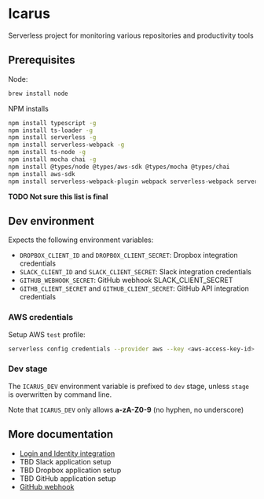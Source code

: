 # Icarus

Serverless project for monitoring various repositories and productivity tools

## Prerequisites

Node:

```bash
brew install node
```

NPM installs

```bash
npm install typescript -g
npm install ts-loader -g
npm install serverless -g
npm install serverless-webpack -g
npm install ts-node -g
npm install mocha chai -g
npm install @types/node @types/aws-sdk @types/mocha @types/chai
npm install aws-sdk
npm install serverless-webpack-plugin webpack serverless-webpack serverless-finch
```
**TODO Not sure this list is final**


## Dev environment

Expects the following environment variables:

* `DROPBOX_CLIENT_ID` and `DROPBOX_CLIENT_SECRET`: Dropbox integration credentials
* `SLACK_CLIENT_ID` and `SLACK_CLIENT_SECRET`: Slack integration credentials
* `GITHUB_WEBHOOK_SECRET`: GitHub webhook SLACK_CLIENT_SECRET
* `GITHB_CLIENT_SECRET` and `GITHUB_CLIENT_SECRET`: GitHub API integration credentials

### AWS credentials

Setup AWS `test` profile:
```bash
serverless config credentials --provider aws --key <aws-access-key-id> --secret <aws-secret-access-key> --profile custom-profile
```

### Dev stage

The `ICARUS_DEV` environment variable is prefixed to `dev` stage, unless `stage` is overwritten by command line.

Note that `ICARUS_DEV` only allows **a-zA-Z0-9** (no hyphen, no underscore)

## More documentation

* [Login and Identity integration](./docs/login_and_identity.md)
* TBD Slack application setup
* TBD Dropbox application setup
* TBD GitHub application setup
* [GitHub webhook](./docs/github_webhook.md)
